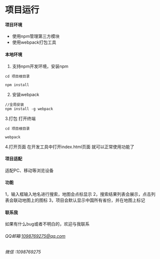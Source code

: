 # 项目运行
#### 项目环境
- 使用npm管理第三方模块
- 使用webpack打包工具
#### 本地环境
1. 支持npm开发环境，安装npm

```
cd 项目根目录
```

```
npm install
```


2. 安装webpack

```
//全局安装
npm install -g webpack
```
3.打包
打开终端

```
cd 项目根目录
```

```
webpack
```
4.打开页面
在开发工具中打开index.html页面
就可以正常使用功能了
#### 项目适配
适配PC、移动等浏览设备
#### 功能
1，输入框输入地名进行搜索，地图会点标显示
2，搜索结果列表会展示，点击列表会联动地图上的图标
3，项目会默认显示中国所有省份，并在地图上标记
####  联系我
如果有什么bug或者不明白的，欢迎与我联系
###### QQ邮箱:1098769275@qq.com
###### 微信 :1098769275

